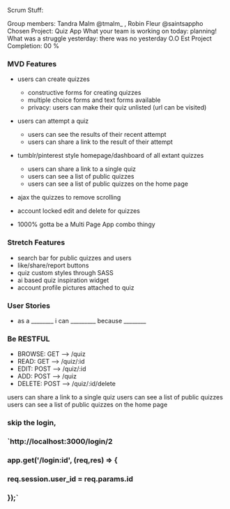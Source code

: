 Scrum Stuff:

Group members: Tandra Malm @tmalm_ , Robin Fleur @saintsappho 
Chosen Project: Quiz App
What your team is working on today: planning!
What was a struggle yesterday: there was no yesterday O.O
Est Project Completion: 00 %


### MVD Features 
- users can create quizzes
  - constructive forms for creating quizzes
  - multiple choice forms and text forms available
  - privacy: users can make their quiz unlisted (url can be visited)

- users can attempt a quiz
  - users can see the results of their recent attempt
  - users can share a link to the result of their attempt

- tumblr/pinterest style homepage/dashboard of all extant quizzes 
  - users can share a link to a single quiz
  - users can see a list of public quizzes
  - users can see a list of public quizzes on the home page

- ajax the quizzes to remove scrolling
- account locked edit and delete for quizzes
- 1000% gotta be a Multi Page App combo thingy


###  Stretch Features
- search bar for public quizzes and users
- like/share/report buttons
- quiz custom styles through SASS
- ai based quiz inspiration widget
- account profile pictures attached to quiz

###  User Stories 
- as a ________ i can _________ because ________

###  Be RESTFUL 
- BROWSE:  GET   -->  /quiz
- READ:    GET   -->  /quiz/:id
- EDIT:    POST  -->  /quiz/:id
- ADD:     POST  -->  /quiz
- DELETE:  POST  -->  /quiz/:id/delete


users can share a link to a single quiz
users can see a list of public quizzes
users can see a list of public quizzes on the home page


### skip the login,

### `http://localhost:3000/login/2
### app.get('/login:id', (req,res) => {
###   req.session.user_id = req.params.id
### });`